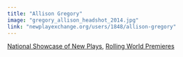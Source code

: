 ```yaml
---
title: "Allison Gregory"
image: "gregory_allison_headshot_2014.jpg"
link: "newplayexchange.org/users/1848/allison-gregory"
---
```


[National Showcase of New Plays](/affiliated-artists/national-showcase-of-new-plays), [Rolling World Premieres](/affiliated-artists/rolling-world-premieres)
